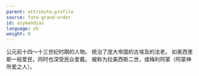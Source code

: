```yaml
---
parent: attribute.profile
source: fate-grand-order
id: ozymandias
language: zh
weight: 0
---
```


公元前十四～十三世纪时期的人物。
统治了庞大帝国的古埃及的法老。
如奥西里斯一般爱民，同时也深受民众爱戴。
被称为拉美西斯二世，或梅利阿蒙（阿蒙神所爱之人）。

